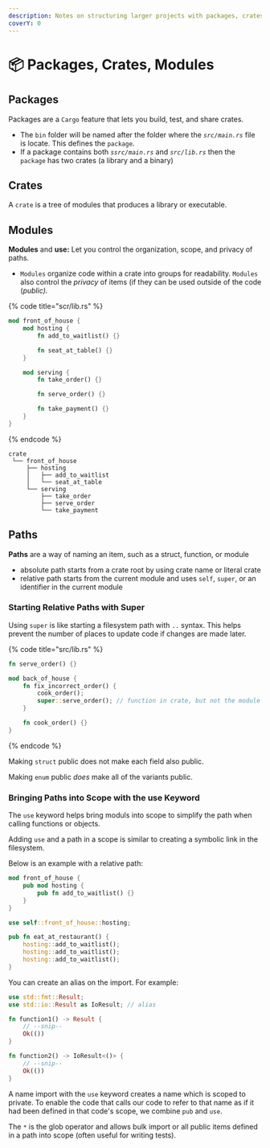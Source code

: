 ```yaml
---
description: Notes on structuring larger projects with packages, crates, and modules.
coverY: 0
---
```


# 📦 Packages, Crates, Modules

## Packages

Packages are a `Cargo` feature that lets you build, test, and share crates.&#x20;

* The `bin` folder will be named after the folder where the _`src/main.rs`_ file is locate. This defines the `package`.
* If a package contains both _`ssrc/main.rs`_ and _`src/lib.rs`_ then the `package` has two crates (a library and a binary)

## Crates

A `crate` is a tree of modules that produces a library or executable.

## **Modules**

**Modules** and **use:** Let you control the organization, scope, and privacy of paths.

* `Modules` organize code within a crate into groups for readability. `Modules` also control the _privacy_ of items (if they can be used outside of the code (_public)._

{% code title="scr/lib.rs" %}
```rust
mod front_of_house {
    mod hosting {
        fn add_to_waitlist() {}

        fn seat_at_table() {}
    }

    mod serving {
        fn take_order() {}

        fn serve_order() {}

        fn take_payment() {}
    }
}

```
{% endcode %}



```
crate
 └── front_of_house
     ├── hosting
     │   ├── add_to_waitlist
     │   └── seat_at_table
     └── serving
         ├── take_order
         ├── serve_order
         └── take_payment

```

## **Paths**

**Paths** are a way of naming an item, such as a struct, function, or module

* absolute path starts from a crate root by using crate name or literal crate
* relative path starts from the current module and uses `self`, `super`, or an identifier in the current module

### Starting Relative Paths with Super

Using `super` is like starting a filesystem path with `..` syntax. This helps prevent the number of places to update code if changes are made later.

{% code title="src/lib.rs" %}
```rust
fn serve_order() {}

mod back_of_house {
    fn fix_incorrect_order() {
        cook_order();
        super::serve_order(); // function in crate, but not the module (the parent)
    }

    fn cook_order() {}
}

```
{% endcode %}

Making `struct` public does not make each field also public.&#x20;

Making `enum` public _does_ make all of the variants public.

### Bringing Paths into Scope with the use Keyword

The `use` keyword helps bring moduls into scope to simplify the path when calling functions or objects.

Adding `use` and a path in a scope is similar to creating a symbolic link in the filesystem.

Below is an example with a relative path:

```rust
mod front_of_house {
    pub mod hosting {
        pub fn add_to_waitlist() {}
    }
}

use self::front_of_house::hosting;

pub fn eat_at_restaurant() {
    hosting::add_to_waitlist();
    hosting::add_to_waitlist();
    hosting::add_to_waitlist();
}

```

You can create an alias on the import. For example:

```rust
use std::fmt::Result;
use std::io::Result as IoResult; // alias

fn function1() -> Result {
    // --snip--
    Ok(())
}

fn function2() -> IoResult<()> {
    // --snip--
    Ok(())
}

```

A name import with the `use` keyword creates a name which is scoped to private. To enable the code that calls our code to refer to that name as if it had been defined in that code's scope, we combine `pub` and `use`.

The `*` is the glob operator and allows bulk import or all public items defined in a path into scope (often useful for writing tests).
